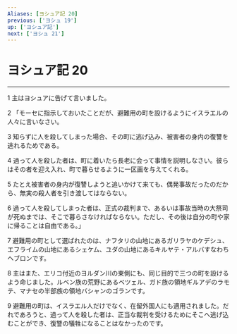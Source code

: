 ```yaml
---
Aliases: [ヨシュア記 20]
previous: ['ヨシュ 19']
up: ['ヨシュア記']
next: ['ヨシュ 21']
---
```

# ヨシュア記 20

***




1 
主はヨシュアに告げて言いました。 



2 
「モーセに指示しておいたことだが、避難用の町を設けるようにイスラエルの人々に言いなさい。 



3 
知らずに人を殺してしまった場合、その町に逃げ込み、被害者の身内の復讐を逃れるためである。 



4 
過って人を殺した者は、町に着いたら長老に会って事情を説明しなさい。彼らはその者を迎え入れ、町で暮らせるように一区画を与えてくれる。 



5 
たとえ被害者の身内が復讐しようと追いかけて来ても、偶発事故だったのだから、無実の殺人者を引き渡してはならない。 



6 
過って人を殺してしまった者は、正式の裁判まで、あるいは事故当時の大祭司が死ぬまでは、そこで暮らさなければならない。ただし、その後は自分の町や家に帰ることは自由である。」 



7 
避難用の町として選ばれたのは、ナフタリの山地にあるガリラヤのケデシュ、エフライムの山地にあるシェケム、ユダの山地にあるキルヤテ・アルバすなわちヘブロンです。 



8 
主はまた、エリコ付近のヨルダン川の東側にも、同じ目的で三つの町を設けるよう命じました。ルベン族の荒野にあるベツェル、ガド族の領地ギルアデのラモテ、マナセの半部族の領地バシャンのゴランです。 



9 
避難用の町は、イスラエル人だけでなく、在留外国人にも適用されました。だれであろうと、過って人を殺した者は、正当な裁判を受けるためにそこへ逃げ込むことができ、復讐の犠牲になることはなかったのです。
